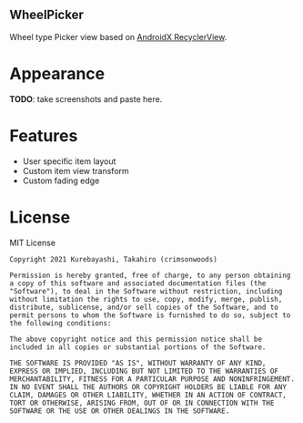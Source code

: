 WheelPicker
----

Wheel type Picker view based on [AndroidX RecyclerView](https://developer.android.com/jetpack/androidx/releases/recyclerview).

# Appearance

__TODO__:  take screenshots and paste here.

# Features

- User specific item layout
- Custom item view transform
- Custom fading edge

# License
MIT License

```
Copyright 2021 Kurebayashi, Takahiro (crimsonwoods)

Permission is hereby granted, free of charge, to any person obtaining a copy of this software and associated documentation files (the "Software"), to deal in the Software without restriction, including without limitation the rights to use, copy, modify, merge, publish, distribute, sublicense, and/or sell copies of the Software, and to permit persons to whom the Software is furnished to do so, subject to the following conditions:

The above copyright notice and this permission notice shall be included in all copies or substantial portions of the Software.

THE SOFTWARE IS PROVIDED "AS IS", WITHOUT WARRANTY OF ANY KIND, EXPRESS OR IMPLIED, INCLUDING BUT NOT LIMITED TO THE WARRANTIES OF MERCHANTABILITY, FITNESS FOR A PARTICULAR PURPOSE AND NONINFRINGEMENT. IN NO EVENT SHALL THE AUTHORS OR COPYRIGHT HOLDERS BE LIABLE FOR ANY CLAIM, DAMAGES OR OTHER LIABILITY, WHETHER IN AN ACTION OF CONTRACT, TORT OR OTHERWISE, ARISING FROM, OUT OF OR IN CONNECTION WITH THE SOFTWARE OR THE USE OR OTHER DEALINGS IN THE SOFTWARE.
```

